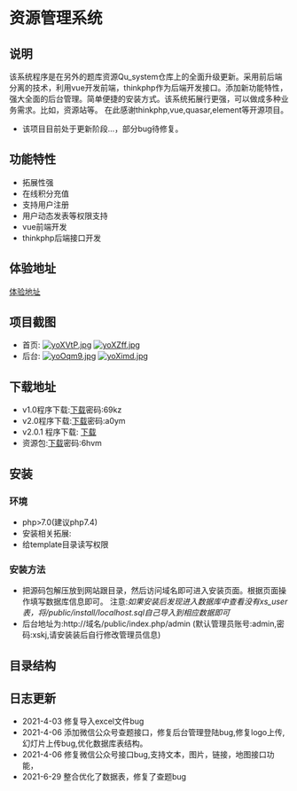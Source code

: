 # 资源管理系统
## 说明
该系统程序是在另外的题库资源Qu_system仓库上的全面升级更新。采用前后端分离的技术，利用vue开发前端，thinkphp作为后端开发接口。添加新功能特性，强大全面的后台管理。简单便捷的安装方式。该系统拓展行更强，可以做成多种业务需求。比如，资源站等。
在此感谢thinkphp,vue,quasar,element等开源项目。
* 该项目目前处于更新阶段…，部分bug待修复。
## 功能特性
* 拓展性强
* 在线积分充值
* 支持用户注册
* 用户动态发表等权限支持
* vue前端开发
* thinkphp后端接口开发
## 体验地址
[体验地址](http://zy.xskj.store)
## 项目截图
* 首页:
[![yoXVtP.jpg](https://s3.ax1x.com/2021/02/21/yoXVtP.jpg)](https://imgchr.com/i/yoXVtP)
[![yoXZff.jpg](https://s3.ax1x.com/2021/02/21/yoXZff.jpg)](https://imgchr.com/i/yoXZff)
* 后台:
[![yoOqm9.jpg](https://s3.ax1x.com/2021/02/21/yoOqm9.jpg)](https://imgchr.com/i/yoOqm9)
[![yoXimd.jpg](https://s3.ax1x.com/2021/02/21/yoXimd.jpg)](https://imgchr.com/i/yoXimd)
## 下载地址
* v1.0程序下载:[下载](https://fusong.lanzous.com/b01c4sc8b
)密码:69kz
* v2.0程序下载:[下载](https://fusong.lanzous.com/b01c9c2gd
)密码:a0ym
* v2.0.1 程序下载: [下载](https://fusong.lanzoui.com/iicr5qtgegb)
* 资源包:[下载](https://fusong.lanzous.com/b01c4vzkj
)密码:6hvm
## 安装
### 环境
* php>7.0(建议php7.4)
* 安装相关拓展:
* 给template目录读写权限
### 安装方法
* 把源码包解压放到网站跟目录，然后访问域名即可进入安装页面。根据页面操作填写数据库信息即可。
注意:*如果安装后发现进入数据库中查看没有xs_user表，将/public/install/localhost.sql自己导入到相应数据即可*
* 后台地址为:http://域名/public/index.php/admin
(默认管理员账号:admin,密码:xskj,请安装装后自行修改管理员信息)
## 目录结构

## 日志更新
* 2021-4-03  修复导入excel文件bug
* 2021-4-06  添加微信公众号查题接口，修复后台管理登陆bug,修复logo上传,幻灯片上传bug,优化数据库表结构。
* 2021-4-06  修复微信公众号接口bug,支持文本，图片，链接，地图接口功能，
* 2021-6-29  整合优化了数据表，修复了查题bug
